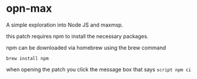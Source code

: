 # opn-max
A simple exploration into Node JS and maxmsp. 

this patch requires npm to install the necessary packages.

npm can be downloaded via homebrew using the brew command

```
brew install npm

```

when opening the patch you click the message box that says `script npm ci`
